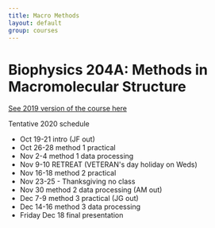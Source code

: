 ```yaml
---
title: Macro Methods
layout: default
group: courses
---
```


# Biophysics 204A: Methods in Macromolecular Structure #

[See 2019 version of the course here](/methods_2019)

Tentative 2020 schedule
- Oct 19-21 intro (JF out)
- Oct 26-28  method 1 practical
- Nov 2-4 method 1 data processing
- Nov 9-10 RETREAT (VETERAN's day holiday on Weds)
- Nov 16-18 method 2 practical
- Nov 23-25 - Thanksgiving no class
- Nov 30 method 2 data processing (AM out)
- Dec 7-9 method 3 practical (JG out)
- Dec 14-16 method 3 data processing
- Friday Dec 18 final presentation
